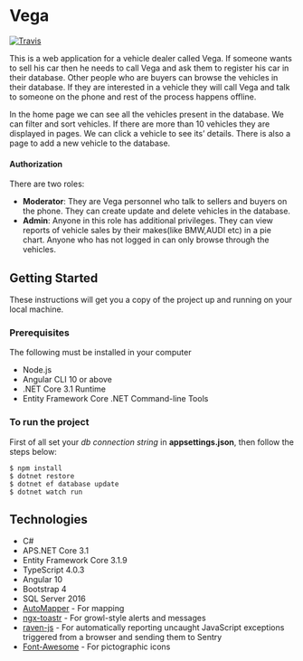 # Vega

[![Travis](https://img.shields.io/travis/rust-lang/rust.svg)]()

This is a web application for a vehicle dealer called Vega. If someone wants to sell his car then he needs to call Vega and ask them to register his car in their database. Other people who are buyers can browse the vehicles in their database. If they are interested in a vehicle they will call Vega and talk to someone on the phone and rest of the process happens offline.

In the home page we can see all the vehicles present in the database. We can filter and sort vehicles. If there are more than 10 vehicles they are displayed in pages. We can click a vehicle to see its’ details. There is also a page to add a new vehicle to the database.
#### Authorization
There are two roles:
* **Moderator**: They are Vega personnel who talk to sellers and buyers on the phone. They can create update and delete vehicles in the database.
* **Admin**: Anyone in this role has additional privileges. They can view reports of vehicle sales by their makes(like BMW,AUDI etc) in a pie chart. 
Anyone who has not logged in can only browse through the vehicles.


## Getting Started

These instructions will get you a copy of the project up and running on your local machine.

### Prerequisites

The following must be installed in your computer
* Node.js
* Angular CLI 10 or above
* .NET Core 3.1 Runtime 
* Entity Framework Core .NET Command-line Tools

### To run the project

First of all set your *db connection string* in **appsettings.json**, then follow the steps below:

```
$ npm install
$ dotnet restore
$ dotnet ef database update
$ dotnet watch run 

```

## Technologies
* C#
* APS.NET Core 3.1
* Entity Framework Core 3.1.9
* TypeScript 4.0.3
* Angular 10
* Bootstrap 4
* SQL Server 2016
* [AutoMapper](http://automapper.org/) - For mapping
* [ngx-toastr](https://www.npmjs.com/package/ngx-toastr) - For growl-style alerts and messages
* [raven-js](https://www.npmjs.com/package/raven-js) - For automatically reporting uncaught JavaScript exceptions triggered from a browser and sending them to Sentry
* [Font-Awesome](https://fontawesome.com/) - For pictographic icons

